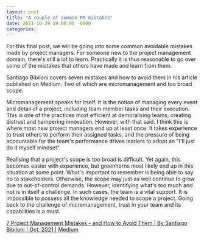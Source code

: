 ```yaml
---
layout: post
title: "A couple of common PM mistakes"
date: 2021-10-29 19:00:00 -0000
categories:
---
```



For this final post, we will be going into some common avoidable mistakes made by project managers. For someone new to the project management domain, there's still a lot to learn. Practically it is thus reasonable to go over some of the mistakes that others have made and learn from them. 

Santiago Bibiloni covers seven mistakes and how to avoid them in his article published on Medium. Two of which are micromanagement and too broad scope. 

Micromanagement speaks for itself. It is the notion of managing every event and detail of a project, including team member tasks and their execution. This is one of the practices most efficient at demoralising teams, creating distrust and hampering innovation. However, with that said. I think this is where most new project managers end up at least once. It takes experience to trust others to perform their assigned tasks, and the pressure of being accountable for the team's performance drives leaders to adopt an "I'll just do it myself mindset".  

Realising that a project's scope is too broad is difficult. Yet again, this becomes easier with experience, but greenhorns most likely end up in this situation at some point. What's important to remember is being able to say no to stakeholders. Otherwise, the scope may just as well continue to grow due to out-of-control demands. However, identifying what's too much and not is in itself a challenge. In such cases, the team is a vital support. It is impossible to possess all the knowledge needed to scope a project. Going back to the challenge of micromanagement, trust in your team and its capabilities is a must. 

[7 Project Management Mistakes - and How to Avoid Them | By Santiago Bibiloni | Oct, 2021 | Medium](https://medium.com/@projectcor/7-project-management-mistakes-and-how-to-avoid-them-a7b8ec386d11)
